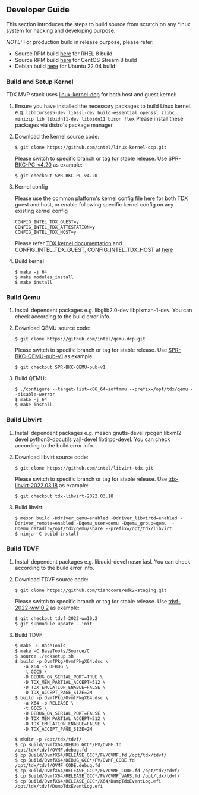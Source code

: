 
## Developer Guide

This section introduces the steps to build source from scratch on any *inux system
for hacking and developing purpose.

_NOTE:_ For production build in release purpose, please refer:
- Source RPM build [here](https://github.com/intel/tdx-tools/tree/main/build/rhel-8) for RHEL 8 build
- Source RPM build [here](https://github.com/intel/tdx-tools/tree/main/build/centos-stream-8) for CentOS Stream 8 build
- Debian build [here](https://github.com/intel/tdx-tools/tree/main/build/ubuntu-22.04) for Ubuntu 22.04 build

### Build and Setup Kernel

TDX MVP stack uses [linux-kernel-dcp](https://github.com/intel/linux-kernel-dcp.git) for both host and guest kernel:

1. Ensure you have installed the necessary packages to build Linux kernel. e.g. `libncurses5-dev libssl-dev build-essential openssl zlibc minizip lib libidn11-dev libbidn11 bison flex`
Please install these packages via distro's package manager.

2. Download the kernel source code:

   ```
   $ git clone https://github.com/intel/linux-kernel-dcp.git
   ```

   Please switch to specific branch or tag for stable release. Use [SPR-BKC-PC-v4.20](https://github.com/intel/tdx-tools/blob/66b8d09600ddebdb8d460c4573cebc59bf099b06/build/rhel-8/intel-mvp-spr-kernel/build.sh) as example:

   ```
   $ git checkout SPR-BKC-PC-v4.20
   ```

3. Kernel config

   Please use the common platform's kernel config file [here](https://github.com/intel/linux-kernel-dcp/tree/SPR-BKC-PC-v4.20/arch/x86/configs)
   for both TDX guest and host, or enable following specific kernel config on
   any existing kernel config
   ```
   CONFIG_INTEL_TDX_GUEST=y
   CONFIG_INTEL_TDX_ATTESTATION=y
   CONFIG_INTEL_TDX_HOST=y
   ```
   Please refer [TDX kernel documentation](https://github.com/intel/linux-kernel-dcp/blob/SPR-BKC-PC-v4.20/Documentation/virt/kvm/intel-tdx.rst)
   and CONFIG_INTEL_TDX_GUEST, CONFIG_INTEL_TDX_HOST at [here](https://github.com/intel/linux-kernel-dcp/blob/SPR-BKC-PC-v4.20/arch/x86/Kconfig)

4. Build kernel

   ```
   $ make -j 64
   $ make modules_install
   $ make install
   ```

### Build Qemu

1. Install dependent packages
   e.g. libglib2.0-dev libpixman-1-dev. You can check according to the build
   error info.

2. Download QEMU source code:

   ```
   $ git clone https://github.com/intel/qemu-dcp.git
   ```

   Please switch to specific branch or tag for stable release.
   Use [SPR-BKC-QEMU-pub-v1](https://github.com/intel/tdx-tools/blob/66b8d09600ddebdb8d460c4573cebc59bf099b06/build/rhel-8/intel-mvp-spr-qemu-kvm/build.sh) as example:

   ```
   $ git checkout SPR-BKC-QEMU-pub-v1
   ```

3. Build QEMU:

   ```
   $ ./configure --target-list=x86_64-softmmu --prefix=/opt/tdx/qemu --disable-werror
   $ make -j 64
   $ make install
   ```

### Build Libvirt

1. Install dependent packages
   e.g. meson gnutls-devel rpcgen libxml2-devel python3-docutils yajl-devel libtirpc-devel.
   You can check according to the build error info.

2. Download libvirt source code:

   ```
   $ git clone https://github.com/intel/libvirt-tdx.git
   ```

   Please switch to specific branch or tag for stable release.
   Use [tdx-libvirt-2022.03.18](https://github.com/intel/tdx-tools/blob/66b8d09600ddebdb8d460c4573cebc59bf099b06/build/rhel-8/intel-mvp-tdx-libvirt/build.sh) as example:

   ```
   $ git checkout tdx-libvirt-2022.03.18
   ```

3. Build libvirt:

   ```
   $ meson build -Ddriver_qemu=enabled -Ddriver_libvirtd=enabled -Ddriver_remote=enabled -Dqemu_user=qemu -Dqemu_group=qemu  -Dqemu_datadir=/opt/tdx/qemu/share --prefix=/opt/tdx/libvirt
   $ ninja -C build install
   ```

### Build TDVF

1. Install dependent packages
   e.g. libuuid-devel nasm iasl.
   You can check according to the build error info.

2. Download TDVF source code:

   ```
   $ git clone https://github.com/tianocore/edk2-staging.git
   ```

   Please switch to specific branch or tag for stable release.
   Use [tdvf-2022-ww10.2](https://github.com/intel/tdx-tools/blob/66b8d09600ddebdb8d460c4573cebc59bf099b06/build/rhel-8/intel-mvp-tdx-tdvf/build.sh) as example:

   ```
   $ git checkout tdvf-2022-ww10.2
   $ git submodule update --init
   ```

3. Build TDVF:

   ```
   $ make -C BaseTools
   $ make -C BaseTools/Source/C
   $ source ./edksetup.sh
   $ build -p OvmfPkg/OvmfPkgX64.dsc \
      -a X64 -b DEBUG \
      -t GCC5 \
      -D DEBUG_ON_SERIAL_PORT=TRUE \
      -D TDX_MEM_PARTIAL_ACCEPT=512 \
      -D TDX_EMULATION_ENABLE=FALSE \
      -D TDX_ACCEPT_PAGE_SIZE=2M
   $ build -p OvmfPkg/OvmfPkgX64.dsc \
      -a X64 -b RELEASE \
      -t GCC5 \
      -D DEBUG_ON_SERIAL_PORT=FALSE \
      -D TDX_MEM_PARTIAL_ACCEPT=512 \
      -D TDX_EMULATION_ENABLE=FALSE \
      -D TDX_ACCEPT_PAGE_SIZE=2M

   $ mkdir -p /opt/tdx/tdvf/
   $ cp Build/OvmfX64/DEBUG_GCC*/FV/OVMF.fd /opt/tdx/tdvf/OVMF.debug.fd
   $ cp Build/OvmfX64/RELEASE_GCC*/FV/OVMF.fd /opt/tdx/tdvf/
   $ cp Build/OvmfX64/DEBUG_GCC*/FV/OVMF_CODE.fd /opt/tdx/tdvf/OVMF_CODE.debug.fd
   $ cp Build/OvmfX64/RELEASE_GCC*/FV/OVMF_CODE.fd /opt/tdx/tdvf/
   $ cp Build/OvmfX64/RELEASE_GCC*/FV/OVMF_VARS.fd /opt/tdx/tdvf/
   $ cp Build/OvmfX64/RELEASE_GCC*/X64/DumpTdxEventLog.efi /opt/tdx/tdvf/DumpTdxEventLog.efi
   ```
